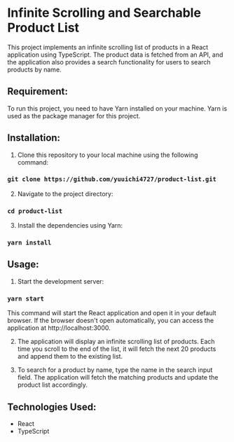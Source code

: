 # Infinite Scrolling and Searchable Product List

This project implements an infinite scrolling list of products in a React application using TypeScript. The product data is fetched from an API, and the application also provides a search functionality for users to search products by name.

## Requirement:

To run this project, you need to have Yarn installed on your machine. Yarn is used as the package manager for this project.

## Installation:

1. Clone this repository to your local machine using the following command:

### `git clone https://github.com/yuuichi4727/product-list.git`

2. Navigate to the project directory:

### `cd product-list`

3. Install the dependencies using Yarn:

### `yarn install`

## Usage:

1. Start the development server:

### `yarn start`

This command will start the React application and open it in your default browser. If the browser doesn't open automatically, you can access the application at http://localhost:3000.

2. The application will display an infinite scrolling list of products. Each time you scroll to the end of the list, it will fetch the next 20 products and append them to the existing list.

3. To search for a product by name, type the name in the search input field. The application will fetch the matching products and update the product list accordingly.

## Technologies Used:

-   React
-   TypeScript
